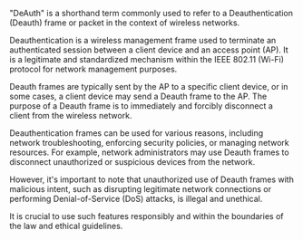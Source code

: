 "DeAuth" is a shorthand term commonly used to refer to a Deauthentication (Deauth) frame or packet in the context of wireless networks.

Deauthentication is a wireless management frame used to terminate an authenticated session between a client device and an access point (AP). It is a legitimate and standardized mechanism within the IEEE 802.11 (Wi-Fi) protocol for network management purposes.

Deauth frames are typically sent by the AP to a specific client device, or in some cases, a client device may send a Deauth frame to the AP. The purpose of a Deauth frame is to immediately and forcibly disconnect a client from the wireless network.

Deauthentication frames can be used for various reasons, including network troubleshooting, enforcing security policies, or managing network resources. For example, network administrators may use Deauth frames to disconnect unauthorized or suspicious devices from the network.

However, it's important to note that unauthorized use of Deauth frames with malicious intent, such as disrupting legitimate network connections or performing Denial-of-Service (DoS) attacks, is illegal and unethical.

It is crucial to use such features responsibly and within the boundaries of the law and ethical guidelines.